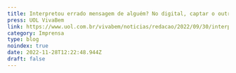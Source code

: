 ```yaml
---
title: Interpretou errado mensagem de alguém? No digital, captar o outro é difícil
press: UOL VivaBem
link: https://www.uol.com.br/vivabem/noticias/redacao/2022/09/30/interpretou-errado-mensagem-de-alguem-no-digital-captar-o-outro-e-dificil.htm
category: Imprensa
type: blog
noindex: true
date: 2022-11-28T12:22:48.944Z
draft: false
---
```

